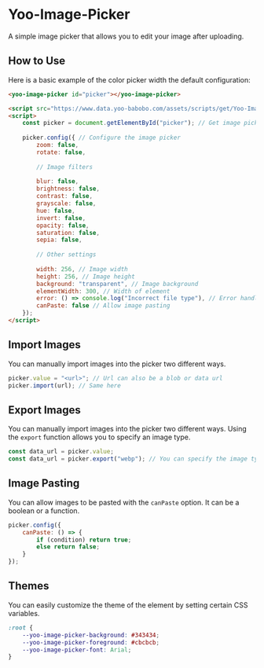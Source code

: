 # Yoo-Image-Picker
A simple image picker that allows you to edit your image after uploading.

## How to Use

Here is a basic example of the color picker width the default configuration:

```html
<yoo-image-picker id="picker"></yoo-image-picker>

<script src="https://www.data.yoo-babobo.com/assets/scripts/get/Yoo-Image-Picker"></script>
<script>
    const picker = document.getElementById("picker"); // Get image picker
    
    picker.config({ // Configure the image picker
        zoom: false,
        rotate: false,
    
        // Image filters    
    
        blur: false,
        brightness: false,
        contrast: false,
        grayscale: false,
        hue: false,
        invert: false,
        opacity: false,
        saturation: false,
        sepia: false,
    
        // Other settings
    
        width: 256, // Image width
        height: 256, // Image height
        background: "transparent", // Image background
        elementWidth: 300, // Width of element
        error: () => console.log("Incorrect file type"), // Error handler
        canPaste: false // Allow image pasting
    });
</script>
```

## Import Images

You can manually import images into the picker two different ways.

```javascript
picker.value = "<url>"; // Url can also be a blob or data url
picker.import(url); // Same here
```

## Export Images

You can manually import images into the picker two different ways. Using the `export` function allows you to specify an image type.

```javascript
const data_url = picker.value;
const data_url = picker.export("webp"); // You can specify the image type with the export function. WebP is the default;
```

## Image Pasting

You can allow images to be pasted with the `canPaste` option. It can be a boolean or a function.

```javascript
picker.config({
    canPaste: () => {
        if (condition) return true;
        else return false;
    }
});
```

## Themes

You can easily customize the theme of the element by setting certain CSS variables.

```css
:root {
    --yoo-image-picker-background: #343434;
    --yoo-image-picker-foreground: #cbcbcb;
    --yoo-image-picker-font: Arial;
}
```
